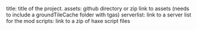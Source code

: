 title: title of the project.
assets: github directory or zip link to assets (needs to include a groundTileCache folder with tgas)
serverlist: link to a server list for the mod
scripts: link to a zip of haxe script files
